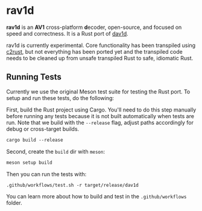 # rav1d

**rav1d** is an **AV1** cross-platform **d**ecoder, open-source, and focused on speed and correctness. It is a Rust port of [dav1d](https://code.videolan.org/videolan/dav1d).

rav1d is currently experimental. Core functionality has been transpiled using [c2rust](https://github.com/immunant/c2rust), but not everything has been ported yet and the transpiled code needs to be cleaned up from unsafe transpiled Rust to safe, idiomatic Rust.

## Running Tests

Currently we use the original Meson test suite for testing the Rust port. To setup and run these tests, do the following:

First, build the Rust project using Cargo. You'll need to do this step manually before running any tests because it is not built automatically when tests are run. Note that we build with the `--release` flag, adjust paths accordingly
for debug or cross-target builds.

```txt
cargo build --release
```

Second, create the `build` dir with `meson`:

```txt
meson setup build
```

Then you can run the tests with:

```txt
.github/workflows/test.sh -r target/release/dav1d
```

You can learn more about how to build and test in the `.github/workflows` folder.
